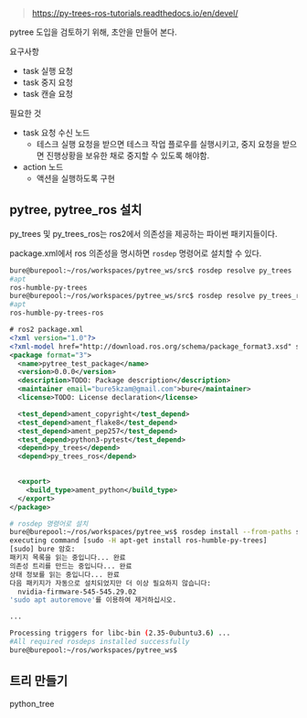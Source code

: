 > https://py-trees-ros-tutorials.readthedocs.io/en/devel/


pytree 도입을 검토하기 위해, 초안을 만들어 본다.


요구사항

- task 실행 요청
- task 중지 요청
- task 캔슬 요청

필요한 것

- task 요청 수신 노드
    - 테스크 실행 요청을 받으면 테스크 작업 플로우를 실행시키고, 중지 요청을 받으면 진행상황을 보유한 채로 중지할 수 있도록 해야함.
- action 노드
    - 액션을 실행하도록 구현

## pytree, pytree_ros 설치

py_trees 및 py_trees_ros는 ros2에서 의존성을 제공하는 파이썬 패키지들이다.

package.xml에서 ros 의존성을 명시하면 `rosdep` 명령어로 설치할 수 있다.

```bash
bure@burepool:~/ros/workspaces/pytree_ws/src$ rosdep resolve py_trees
#apt
ros-humble-py-trees
bure@burepool:~/ros/workspaces/pytree_ws/src$ rosdep resolve py_trees_ros
#apt
ros-humble-py-trees-ros
```

```xml
# ros2 package.xml
<?xml version="1.0"?>
<?xml-model href="http://download.ros.org/schema/package_format3.xsd" schematypens="http://www.w3.org/2001/XMLSchema"?>
<package format="3">
  <name>pytree_test_package</name>
  <version>0.0.0</version>
  <description>TODO: Package description</description>
  <maintainer email="bure5kzam@gmail.com">bure</maintainer>
  <license>TODO: License declaration</license>

  <test_depend>ament_copyright</test_depend>
  <test_depend>ament_flake8</test_depend>
  <test_depend>ament_pep257</test_depend>
  <test_depend>python3-pytest</test_depend>
  <depend>py_trees</depend>
  <depend>py_trees_ros</depend>
  

  <export>
    <build_type>ament_python</build_type>
  </export>
</package>

```

```bash
# rosdep 명령어로 설치
bure@burepool:~/ros/workspaces/pytree_ws$ rosdep install --from-paths src --ignore-src
executing command [sudo -H apt-get install ros-humble-py-trees]
[sudo] bure 암호: 
패키지 목록을 읽는 중입니다... 완료
의존성 트리를 만드는 중입니다... 완료
상태 정보를 읽는 중입니다... 완료        
다음 패키지가 자동으로 설치되었지만 더 이상 필요하지 않습니다:
  nvidia-firmware-545-545.29.02
'sudo apt autoremove'를 이용하여 제거하십시오.

...

Processing triggers for libc-bin (2.35-0ubuntu3.6) ...
#All required rosdeps installed successfully
bure@burepool:~/ros/workspaces/pytree_ws$ 
```

## 트리 만들기

python_tree
